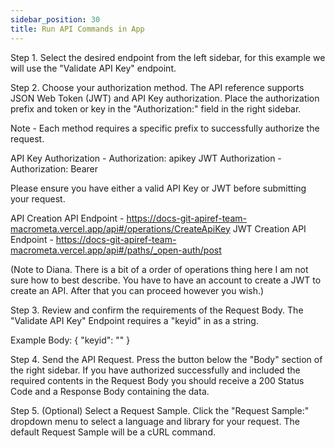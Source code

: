 ```yaml
---
sidebar_position: 30
title: Run API Commands in App
---
```


Step 1. Select the desired endpoint from the left sidebar, for this example we will use the "Validate API Key" endpoint.

Step 2. Choose your authorization method. The API reference supports JSON Web Token (JWT) and API Key authorization. Place the authorization prefix and token or key in the "Authorization:" field in the right sidebar.

Note - Each method requires a specific prefix to successfully authorize the request. 

API Key Authorization - Authorization: apikey <YOUR API KEY>
JWT Authorization - Authorization: Bearer <YOUR JWT> 

Please ensure you have either a valid API Key or JWT before submitting your request.

API Creation API Endpoint - https://docs-git-apiref-team-macrometa.vercel.app/api#/operations/CreateApiKey
JWT Creation API Endpoint - https://docs-git-apiref-team-macrometa.vercel.app/api#/paths/_open-auth/post

(Note to Diana. There is a bit of a order of operations thing here I am not sure how to best describe. You have to have an account to create a JWT to create an API. After that you can proceed however you wish.)

Step 3. Review and confirm the requirements of the Request Body. The "Validate API Key" Endpoint requires a "keyid" in as a string.

Example Body: {
			"keyid": "<YOUR API KEY>"
		    }

Step 4. Send the API Request. Press the button below the "Body" section of the right sidebar. If you have authorized successfully and included the required contents in the Request Body you should receive a 200 Status Code and a Response Body containing the data.

Step 5. (Optional) Select a Request Sample. Click the "Request Sample:" dropdown menu to select a language and library for your request. The default Request Sample will be a cURL command. 